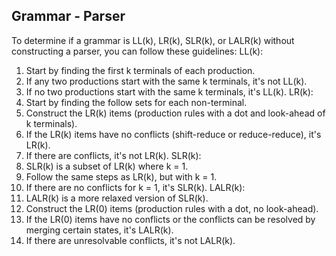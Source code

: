 ## Grammar - Parser
To determine if a grammar is LL(k), LR(k), SLR(k), or LALR(k) without constructing a parser, you can follow these guidelines:
LL(k):
1. Start by finding the first k terminals of each production.
2. If any two productions start with the same k terminals, it's not LL(k).
3. If no two productions start with the same k terminals, it's LL(k).
LR(k):
1. Start by finding the follow sets for each non-terminal.
2. Construct the LR(k) items (production rules with a dot and look-ahead of k terminals).
3. If the LR(k) items have no conflicts (shift-reduce or reduce-reduce), it's LR(k).
4. If there are conflicts, it's not LR(k).
SLR(k):
1. SLR(k) is a subset of LR(k) where k = 1.
2. Follow the same steps as LR(k), but with k = 1.
3. If there are no conflicts for k = 1, it's SLR(k).
LALR(k):
1. LALR(k) is a more relaxed version of SLR(k).
2. Construct the LR(0) items (production rules with a dot, no look-ahead).
3. If the LR(0) items have no conflicts or the conflicts can be resolved by merging certain states, it's LALR(k).
4. If there are unresolvable conflicts, it's not LALR(k).
